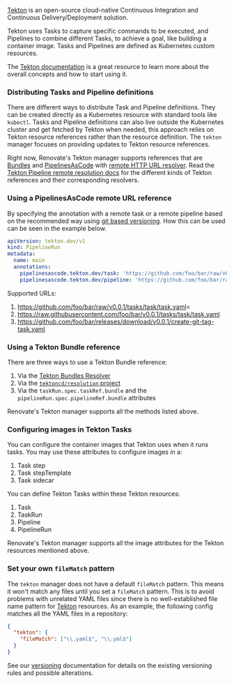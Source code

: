 [Tekton](https://tekton.dev/) is an open-source cloud-native Continuous Integration and Continuous Delivery/Deployment solution.

Tekton uses Tasks to capture specific commands to be executed, and Pipelines to combine different Tasks, to achieve a goal, like building a container image.
Tasks and Pipelines are defined as Kubernetes custom resources.

The [Tekton documentation](https://tekton.dev/docs/) is a great resource to learn more about the overall concepts and how to start using it.

### Distributing Tasks and Pipeline definitions

There are different ways to distribute Task and Pipeline definitions.
They can be created directly as a Kubernetes resource with standard tools like `kubectl`.
Tasks and Pipeline definitions can also live outside the Kubernetes cluster and get fetched by Tekton when needed, this approach relies on Tekton resource references rather than the resource definition.
The `tekton` manager focuses on providing updates to Tekton resource references.

Right now, Renovate's Tekton manager supports references that are [Bundles](https://tekton.dev/docs/pipelines/tekton-bundle-contracts/) and [PipelinesAsCode](https://pipelinesascode.com) with [remote HTTP URL resolver](https://pipelinesascode.com/docs/guide/resolver/#remote-http-url).
Read the [Tekton Pipeline remote resolution docs](https://tekton.dev/docs/pipelines/resolution/) for the different kinds of Tekton references and their corresponding resolvers.

### Using a PipelinesAsCode remote URL reference

By specifying the annotation with a remote task or a remote pipeline based on the recommended way using [git based versioning](https://github.com/tektoncd/community/blob/main/teps/0115-tekton-catalog-git-based-versioning.md). How this can be used can be seen in the example below.

```yaml title="How an annotation could look like in an pipeline-run.yaml"
apiVersion: tekton.dev/v1
kind: PipelineRun
metadata:
  name: main
  annotations:
    pipelinesascode.tekton.dev/task: 'https://github.com/foo/bar/raw/v0.0.1/task/my-task/my-task.yaml'
    pipelinesascode.tekton.dev/pipeline: 'https://github.com/foo/bar/raw/v0.0.1/pipeline/my-pipeline/my-pipeline.yaml'
```

Supported URLs:

1. <https://github.com/foo/bar/raw/v0.0.1/tasks/task/task.yaml><
2. <https://raw.githubusercontent.com/foo/bar/v0.0.1/tasks/task/task.yaml>
3. <https://github.com/foo/bar/releases/download/v0.0.1/create-git-tag-task.yaml>

### Using a Tekton Bundle reference

There are three ways to use a Tekton Bundle reference:

1. Via the [Tekton Bundles Resolver](https://tekton.dev/docs/pipelines/bundle-resolver/)
1. Via the [`tektoncd/resolution` project](https://github.com/tektoncd/resolution)
1. Via the `taskRun.spec.taskRef.bundle` and the `pipelineRun.spec.pipelineRef.bundle` attributes

Renovate's Tekton manager supports all the methods listed above.

### Configuring images in Tekton Tasks

You can configure the container images that Tekton uses when it runs tasks.
You may use these attributes to configure images in a:

1. Task step
1. Task stepTemplate
1. Task sidecar

You can define Tekton Tasks within these Tekton resources:

1. Task
1. TaskRun
1. Pipeline
1. PipelineRun

Renovate's Tekton manager supports all the image attributes for the Tekton resources mentioned above.

### Set your own `fileMatch` pattern

The `tekton` manager does not have a default `fileMatch` pattern.
This means it won't match any files until you set a `fileMatch` pattern.
This is to avoid problems with unrelated YAML files since there is no well-established file name pattern for [Tekton](https://tekton.dev/) resources.
As an example, the following config matches all the YAML files in a repository:

```json
{
  "tekton": {
    "fileMatch": ["\\.yaml$", "\\.yml$"]
  }
}
```

See our [versioning](../../versioning/index.md) documentation for details on the existing versioning rules and possible alterations.
